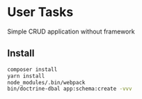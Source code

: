 # User Tasks

Simple CRUD application without framework

## Install

```bash
composer install
yarn install
node_modules/.bin/webpack
bin/doctrine-dbal app:schema:create -vvv
```
